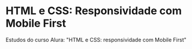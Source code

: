 # HTML e CSS: Responsividade com Mobile First

Estudos do curso Alura: "HTML e CSS: responsividade com Mobile First"
